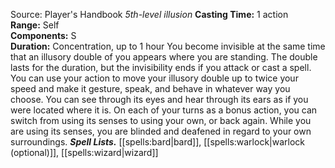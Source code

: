 Source: Player's Handbook
*5th-level illusion*
**Casting Time:** 1 action  
**Range:** Self  
**Components:** S  
**Duration:** Concentration, up to 1 hour
You become invisible at the same time that an illusory double of you appears where you are standing. The double lasts for the duration, but the invisibility ends if you attack or cast a spell.
You can use your action to move your illusory double up to twice your speed and make it gesture, speak, and behave in whatever way you choose.
You can see through its eyes and hear through its ears as if you were located where it is. On each of your turns as a bonus action, you can switch from using its senses to using your own, or back again. While you are using its senses, you are blinded and deafened in regard to your own surroundings.
***Spell Lists.*** [[spells:bard|bard]], [[spells:warlock|warlock (optional)]], [[spells:wizard|wizard]]